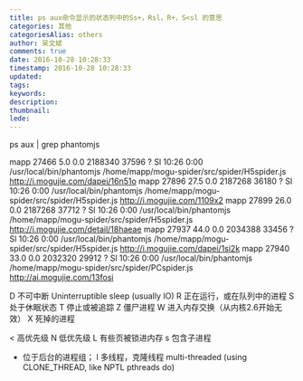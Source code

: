 ```yaml
---
title: ps aux命令显示的状态列中的Ss+，Rsl，R+，S<sl 的意思
categories: 其他
categoriesAlias: others
author: 吴文斌
comments: true
date: 2016-10-28 10:28:33
timestamp: 2016-10-28 10:28:33
updated:
tags:
keywords:
description:
thumbnail:
lede:
---
```


ps aux | grep phantomjs

mapp 27466  5.0 0.0 2188340 37596 ? Sl 10:26 0:00 /usr/local/bin/phantomjs /home/mapp/mogu-spider/src/spider/H5spider.js http://i.mogujie.com/dapei/16n51o
mapp 27896 27.5 0.0 2187268 36180 ? Sl 10:26 0:00 /usr/local/bin/phantomjs /home/mapp/mogu-spider/src/spider/H5spider.js http://i.mogujie.com/1109x2
mapp 27899 26.0 0.0 2187268 37712 ? Sl 10:26 0:00 /usr/local/bin/phantomjs /home/mapp/mogu-spider/src/spider/H5spider.js http://i.mogujie.com/detail/18haeae
mapp 27937 44.0 0.0 2034388 33456 ? Sl 10:26 0:00 /usr/local/bin/phantomjs /home/mapp/mogu-spider/src/spider/H5spider.js http://i.mogujie.com/dapei/1si2k
mapp 27940 33.0 0.0 2032320 29912 ? Sl 10:26 0:00 /usr/local/bin/phantomjs /home/mapp/mogu-spider/src/spider/PCspider.js http://ai.mogujie.com/13fosi

D    不可中断     Uninterruptible sleep (usually IO)
R    正在运行，或在队列中的进程
S    处于休眠状态
T    停止或被追踪
Z    僵尸进程
W    进入内存交换（从内核2.6开始无效）
X    死掉的进程

<    高优先级
N    低优先级
L    有些页被锁进内存
s    包含子进程
+    位于后台的进程组；
l    多线程，克隆线程  multi-threaded (using CLONE_THREAD, like NPTL pthreads do)
